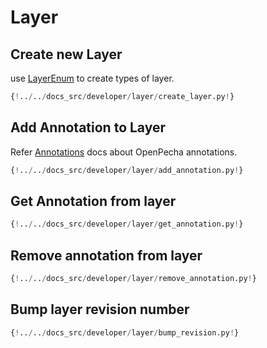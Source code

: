 # Layer

## Create new Layer

use [LayerEnum](../opf-format.md#types-of-layer) to create types of layer.

```python
{!../../docs_src/developer/layer/create_layer.py!}
```

## Add Annotation to Layer

Refer [Annotations](../annotations.md) docs about OpenPecha annotations.

```python
{!../../docs_src/developer/layer/add_annotation.py!}
```

## Get Annotation from layer

```python
{!../../docs_src/developer/layer/get_annotation.py!}
```

## Remove annotation from layer

```python
{!../../docs_src/developer/layer/remove_annotation.py!}
```

## Bump layer revision number

```python
{!../../docs_src/developer/layer/bump_revision.py!}
```